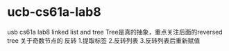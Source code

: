 # ucb-cs61a-lab8
usb cs61a lab8 linked list and tree
Tree是真的抽象，重点关注后面的reversed tree 关于奇数节点的 反转
1.提取标签
2.反转列表
3.反转列表后重新赋值
